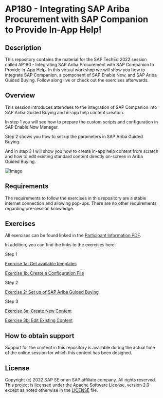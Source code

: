 # AP180 - Integrating SAP Ariba Procurement with SAP Companion to Provide In-App Help!

## Description

This repository contains the material for the SAP TechEd 2022 session called AP180 - Integrating SAP Ariba Procurement with SAP Companion to Provide In-App Help. 
In this virtual workshop we will show you how to integrate SAP Companion, a component of SAP Enable Now, and SAP Ariba Guided Buying. Follow along live or check out the exercises afterwards.

## Overview

This session introduces attendees to the integration of SAP Companion into SAP Ariba Guided Buying and in-app help content creation.

In step 1 you will see how to prepare the custom scripts and configuration in SAP Enable Now Manager. 

Step 2 shows you how to set up the parameters in SAP Ariba Guided Buying. 

And in step 3 I will show you how to create in-app help content from scratch and how to edit existing standard content directly on-screen in Ariba Guided Buying. 

![image](https://user-images.githubusercontent.com/113501392/202115715-eaab294f-8772-48bf-b93e-cf0bb0cd70c8.png)

## Requirements

The requirements to follow the exercises in this repository are a stable internet connection and allowing pop-ups. There are no other requirements regarding pre-session knowledge.

## Exercises

All exercises can be found linked in the [Participant Information PDF](https://sap-teched.enable-now.cloud.sap/pub/TechEd2022/index.html?library=library.txt&show=media!M_D764CB45B25A9AAB). 

In addition, you can find the links to the exercises here:

Step 1

  [Exercise 1a: Get available templates](https://github.com/SAP-samples/teched2022-AP180/blob/main/exercises/Exercise%201a:%20Get%20available%20templates.md)
  
  [Exercise 1b: Create a Configuration File](https://github.com/SAP-samples/teched2022-AP180/blob/main/exercises/Exercise%201b:%20Create%20a%20Configuration%20File.md)
 
Step 2

  [Exercise 2: Set up of SAP Ariba Guided Buying](https://github.com/SAP-samples/teched2022-AP180/blob/main/exercises/Exercise%202:%20Set%20up%20of%20SAP%20Ariba%20Guided%20Buying.md)
  
Step 3

  [Exercise 3a: Create New Content](https://github.com/SAP-samples/teched2022-AP180/blob/main/exercises/Exercise%203a:%20%20Creating%20New%20Content.md)
  
  [Exercise 3b: Edit Existing Content](https://github.com/SAP-samples/teched2022-AP180/blob/main/exercises/Exercise%203b:%20Edit%20Existing%20Content.md)

## How to obtain support

Support for the content in this repository is available during the actual time of the online session for which this content has been designed. 

## License
Copyright (c) 2022 SAP SE or an SAP affiliate company. All rights reserved. This project is licensed under the Apache Software License, version 2.0 except as noted otherwise in the [LICENSE](LICENSES/Apache-2.0.txt) file.
